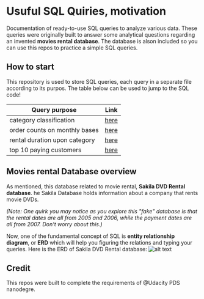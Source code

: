 # Usuful SQL Quiries, motivation
Documentation of ready-to-use SQL queries to analyze various data. These queries were originally built to answer some analytical questions regarding an invented **movies rental database**.
The database is alson included so you can use this repos to practice a simple SQL queries.

## How to start
This repository is used to store SQL queries, each query in a separate file  according to its purpos.
The table below can be used to jump to the SQL code!

| Query purpose        | Link   |  
| ------------- |:-------------:|
|  category classification  | [here](https://github.com/AtheerAS/SQL_queries_movies_rental_database/blob/Documentations/category_classification.sql) |
| order counts on monthly bases |[here](https://github.com/AtheerAS/SQL_queries_movies_rental_database/blob/Documentations/order_monthly_count.sql)|
| rental duration upon category |[here](https://github.com/AtheerAS/SQL_queries_movies_rental_database/blob/Documentations/rental_duration_category_classification.sql)|
|  top 10 paying customers |[here](https://github.com/AtheerAS/SQL_queries_movies_rental_database/blob/Documentations/top_10_customers.sql)|

## Movies rental Database overview
As mentioned, this database related to movie rental, **Sakila DVD Rental database**.
he Sakila Database holds information about a company that rents movie DVDs.

*(Note: One quirk you may notice as you explore this "fake" database is that the rental dates are all from 2005 and 2006, while the payment dates are all from 2007. Don't worry about this.)*

Now, one of the fundamental concept of SQL is **entity relationship diagram**, or **ERD** which will help you figuring the relations and typing your queries. Here is the ERD of Sakila DVD Rental database:
![alt text](https://video.udacity-data.com/topher/2018/September/5ba95d23_dvd-rental-erd-2/dvd-rental-erd-2.png)


## Credit
This repos were built to complete the requirements of @Udacity PDS nanodegre.
